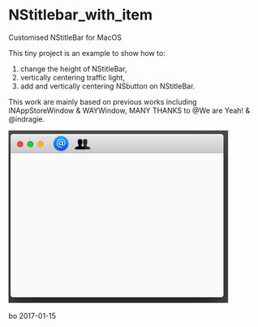 # NStitlebar_with_item
Customised NStitleBar for MacOS


This tiny project is an example to show how to:

1) change the height of NStitleBar,
2) vertically centering traffic light,
3) add and vertically centering NSbutton on NStitleBar.

This work are mainly based on previous works including INAppStoreWindow & WAYWindow, MANY THANKS to @We are Yeah! & @indragie.


![alt tag](https://github.com/ZHANGneuro/NStitlebar_with_item/blob/master/screenshot.png)


bo 
2017-01-15
